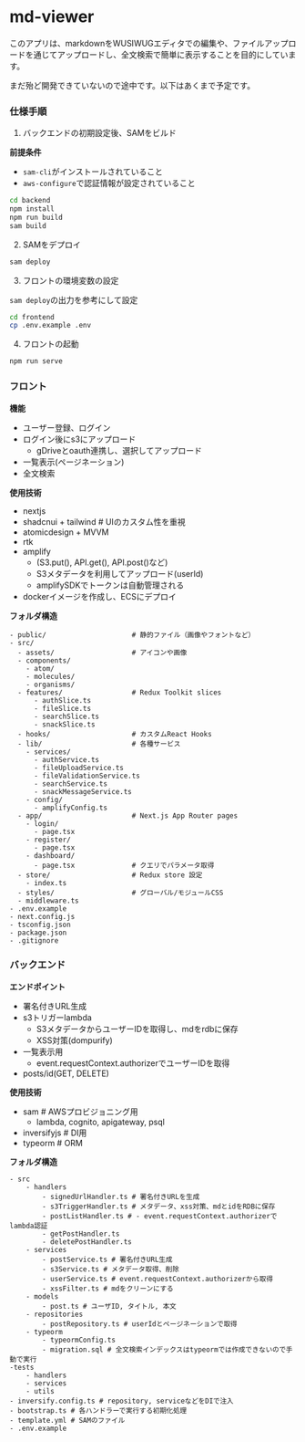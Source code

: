 # md-viewer

このアプリは、markdownをWUSIWUGエディタでの編集や、ファイルアップロードを通じてアップロードし、全文検索で簡単に表示することを目的にしています。

まだ殆ど開発できていないので途中です。以下はあくまで予定です。

### 仕様手順

1. バックエンドの初期設定後、SAMをビルド

**前提条件**
- `sam-cli`がインストールされていること
- `aws-configure`で認証情報が設定されていること
```bash
cd backend
npm install
npm run build
sam build
```

2. SAMをデプロイ
```bash
sam deploy
```

3. フロントの環境変数の設定

`sam deploy`の出力を参考にして設定
```bash
cd frontend
cp .env.example .env
```

4. フロントの起動
```bash
npm run serve
```

### フロント
**機能**
- ユーザー登録、ログイン
- ログイン後にs3にアップロード
    - gDriveとoauth連携し、選択してアップロード
- 一覧表示(ページネーション)
- 全文検索

**使用技術** 
- nextjs
- shadcnui + tailwind # UIのカスタム性を重視
- atomicdesign + MVVM
- rtk
- amplify
    - (S3.put(), API.get(), API.post()など) 
    - S3メタデータを利用してアップロード(userId) 
    - amplifySDKでトークンは自動管理される
- dockerイメージを作成し、ECSにデプロイ

**フォルダ構造**
```plaintext
- public/                     # 静的ファイル（画像やフォントなど）
- src/
  - assets/                   # アイコンや画像
  - components/      
    - atom/
    - molecules/
    - organisms/
  - features/                 # Redux Toolkit slices
      - authSlice.ts
      - fileSlice.ts
      - searchSlice.ts
      - snackSlice.ts
  - hooks/                    # カスタムReact Hooks
  - lib/                      # 各種サービス
    - services/
      - authService.ts
      - fileUploadService.ts
      - fileValidationService.ts
      - searchService.ts
      - snackMessageService.ts
    - config/
      - amplifyConfig.ts
  - app/                      # Next.js App Router pages
    - login/
      - page.tsx             
    - register/
      - page.tsx             
    - dashboard/
      - page.tsx              # クエリでパラメータ取得
  - store/                    # Redux store 設定
    - index.ts
  - styles/                   # グローバル/モジュールCSS
  - middleware.ts   
- .env.example
- next.config.js
- tsconfig.json
- package.json
- .gitignore
```

### バックエンド
**エンドポイント** 
- 署名付きURL生成 
- s3トリガーlambda 
    - S3メタデータからユーザーIDを取得し、mdをrdbに保存 
    - XSS対策(dompurify)    
- 一覧表示用 
    - event.requestContext.authorizerでユーザーIDを取得
- posts/id(GET, DELETE) 

**使用技術** 
- sam # AWSプロビジョニング用
    - lambda, cognito, apigateway, psql
- inversifyjs # DI用
- typeorm # ORM

**フォルダ構造**
```plaintext
- src
    - handlers
        - signedUrlHandler.ts # 署名付きURLを生成
        - s3TriggerHandler.ts # メタデータ、xss対策、mdとidをRDBに保存                            　
        - postListHandler.ts # - event.requestContext.authorizerでlambda認証 
        - getPostHandler.ts 
        - deletePostHandler.ts
    - services
        - postService.ts # 署名付きURL生成
        - s3Service.ts # メタデータ取得、削除
        - userService.ts # event.requestContext.authorizerから取得
        - xssFilter.ts # mdをクリーンにする
    - models
        - post.ts # ユーザID, タイトル, 本文
    - repositories
        - postRepository.ts # userIdとページネーションで取得
    - typeorm
        - typeormConfig.ts 
        - migration.sql # 全文検索インデックスはtypeormでは作成できないので手動で実行
-tests
    - handlers
    - services
    - utils
- inversify.config.ts # repository, serviceなどをDIで注入
- bootstrap.ts # 各ハンドラーで実行する初期化処理
- template.yml # SAMのファイル
- .env.example
```
